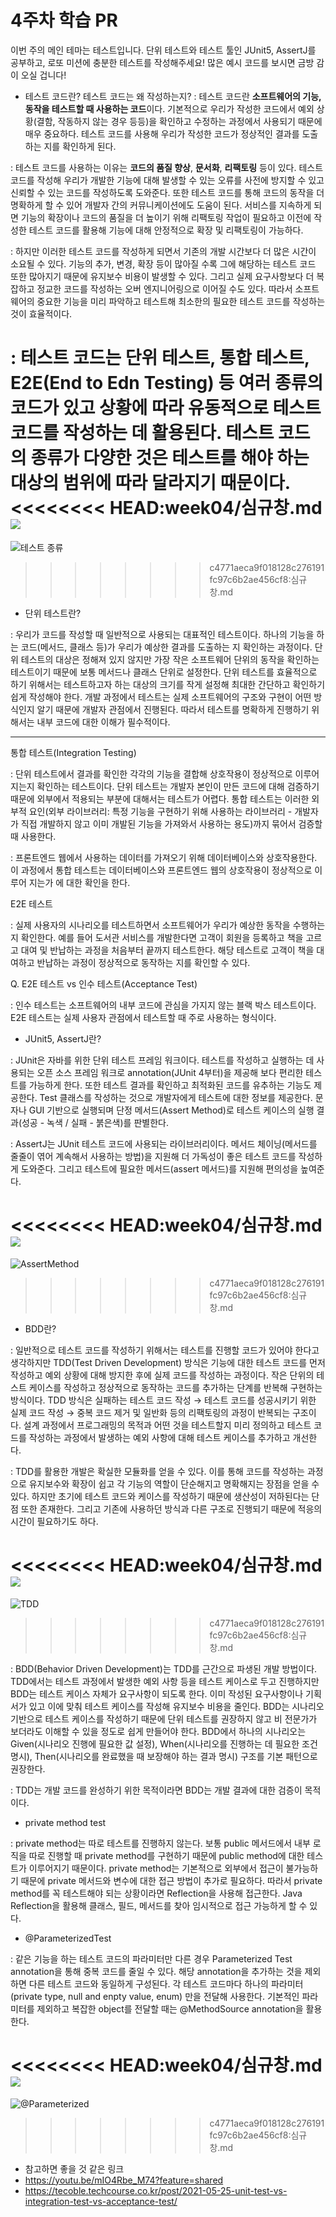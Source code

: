 # 4주차 학습 PR

이번 주의 메인 테마는 테스트입니다. 단위 테스트와 테스트 툴인 JUnit5, AssertJ를 공부하고, 로또 미션에 충분한 테스트를 작성해주세요! 많은 예시 코드를 보시면 금방 감이 오실 겁니다!

- 테스트 코드란? 테스트 코드는 왜 작성하는지?
: 테스트 코드란 **소프트웨어의 기능, 동작을 테스트할 때 사용하는 코드**이다. 기본적으로 우리가 작성한 코드에서 예외 상황(결함, 작동하지 않는 경우 등등)을 확인하고 수정하는 과정에서 사용되기 때문에 매우 중요하다. 테스트 코드를 사용해 우리가 작성한 코드가 정상적인 결과를 도출하는 지를 확인하게 된다.

: 테스트 코드를 사용하는 이유는 **코드의 품질 향상**, **문서화**, **리팩토링** 등이 있다. 테스트 코드를 작성해 우리가 개발한 기능에 대해 발생할 수 있는 오류를 사전에 방지할 수 있고 신뢰할 수 있는 코드를 작성하도록 도와준다. 또한 테스트 코드를 통해 코드의 동작을 더 명확하게 할 수 있어 개발자 간의 커뮤니케이션에도 도움이 된다. 서비스를 지속하게 되면 기능의 확장이나 코드의 품질을 더 높이기 위해 리팩토링 작업이 필요하고 이전에 작성한 테스트 코드를 활용해 기능에 대해 안정적으로 확장 및 리팩토링이 가능하다.

: 하지만 이러한 테스트 코드를 작성하게 되면서 기존의 개발 시간보다 더 많은 시간이 소요될 수 있다. 기능의 추가, 변경, 확장 등이 많아질 수록 그에 해당하는 테스트 코드 또한 많아지기 때문에 유지보수 비용이 발생할 수 있다. 그리고 실제 요구사항보다 더 복잡하고 정교한 코드를 작성하는 오버 엔지니어링으로 이어질 수도 있다. 따라서 소프트웨어의 중요한 기능을 미리 파악하고 테스트해 최소한의 필요한 테스트 코드를 작성하는 것이 효율적이다.

: 테스트 코드는 **단위 테스트, 통합 테스트, E2E(End to Edn Testing) 등** 여러 종류의 코드가 있고 상황에 따라 유동적으로 테스트 코드를 작성하는 데 활용된다. 테스트 코드의 종류가 다양한 것은 테스트를 해야 하는 대상의 범위에 따라 달라지기 때문이다.
<<<<<<<< HEAD:week04/심규창.md
![](testcode.png)
========
![테스트 종류](../../testcode.png)

>>>>>>>> c4771aeca9f018128c276191fc97c6b2ae456cf8:심규창.md
- 단위 테스트란?

: 우리가 코드를 작성할 때 일반적으로 사용되는 대표적인 테스트이다. 하나의 기능을 하는 코드(메서드, 클래스 등)가 우리가 예상한 결과를 도출하는 지 확인하는 과정이다. 단위 테스트의 대상은 정해져 있지 않지만 가장 작은 소프트웨어 단위의 동작을 확인하는 테스트이기 때문에 보통 메서드나 클래스 단위로 설정한다. 단위 테스트를 효율적으로 하기 위해서는 테스트하고자 하는 대상의 크기를 작게 설정해 최대한 간단하고 확인하기 쉽게 작성해야 한다. 개발 과정에서 테스트는 실제 소프트웨어의 구조와 구현이 어떤 방식인지 알기 때문에 개발자 관점에서 진행된다. 따라서 테스트를 명확하게 진행하기 위해서는 내부 코드에 대한 이해가 필수적이다.

---

통합 테스트(Integration Testing)

: 단위 테스트에서 결과를 확인한 각각의 기능을 결합해 상호작용이 정상적으로 이루어지는지 확인하는 테스트이다. 단위 테스트는 개발자 본인이 만든 코드에 대해 검증하기 때문에 외부에서 적용되는 부분에 대해서는 테스트가 어렵다. 통합 테스트는 이러한 외부적 요인(외부 라이브러리: 특정 기능을 구현하기 위해 사용하는 라이브러리 - 개발자가 직접 개발하지 않고 이미 개발된 기능을 가져와서 사용하는 용도)까지 묶어서 검증할 때 사용한다.

: 프론트엔드 웹에서 사용하는 데이터를 가져오기 위해 데이터베이스와 상호작용한다. 이 과정에서 통합 테스트는 데이터베이스와 프론트엔드 웹의 상호작용이 정상적으로 이루어 지는가 에 대한 확인을 한다.

E2E 테스트

: 실제 사용자의 시나리오를 테스트하면서 소프트웨어가 우리가 예상한 동작을 수행하는지 확인한다.  예를 들어 도서관 서비스를 개발한다면 고객이 회원을 등록하고 책을 고르고 대여 및 반납하는 과정을 처음부터 끝까지 테스트한다. 해당 테스트로 고객이 책을 대여하고 반납하는 과정이 정상적으로 동작하는 지를 확인할 수 있다.

Q. E2E 테스트 vs 인수 테스트(Acceptance Test)

: 인수 테스트는 소프트웨어의 내부 코드에 관심을 가지지 않는 블랙 박스 테스트이다. E2E 테스트는 실제 사용자 관점에서 테스트할 때 주로 사용하는 형식이다.

- JUnit5, AssertJ란?

: JUnit은 자바를 위한 단위 테스트 프레임 워크이다. 테스트를 작성하고 실행하는 데 사용되는 오픈 소스 프레임 워크로 annotation(JUnit 4부터)을 제공해 보다 편리한 테스트를 가능하게 한다. 또한 테스트 결과를 확인하고 최적화된 코드를 유추하는 기능도 제공한다. Test 클래스를 작성하는 것으로 개발자에게 테스트에 대한 정보를 제공한다. 문자나 GUI 기반으로 실행되며 단정 메서드(Assert Method)로 테스트 케이스의 실행 결과(성공 - 녹색 / 실패 - 붉은색)를 판별한다.

: AssertJ는 JUnit 테스트 코드에 사용되는 라이브러리이다. 메서드 체이닝(메서드를 줄줄이 엮어 계속해서 사용하는 방법)을 지원해 더 가독성이 좋은 테스트 코드를 작성하게 도와준다. 그리고 테스트에 필요한 메서드(assert 메서드)를 지원해 편의성을 높여준다.

<<<<<<<< HEAD:week04/심규창.md
![](lottotest.png)
========
![AssertMethod](../../lottotest.png)
>>>>>>>> c4771aeca9f018128c276191fc97c6b2ae456cf8:심규창.md

- BDD란?

: 일반적으로 테스트 코드를 작성하기 위해서는 테스트를 진행할 코드가 있어야 한다고 생각하지만 TDD(Test Driven Development) 방식은 기능에 대한 테스트 코드를 먼저 작성하고 예외 상황에 대해 방지한 후에 실제 코드를 작성하는 과정이다. 작은 단위의 테스트 케이스를 작성하고 정상적으로 동작하는 코드를 추가하는 단계를 반복해 구현하는 방식이다. TDD 방식은 실패하는 테스트 코드 작성 → 테스트 코드를 성공시키기 위한 실제 코드 작성 → 중복 코드 제거 및 일반화 등의 리팩토링의 과정이 반복되는 구조이다. 설계 과정에서 프로그래밍의 목적과 어떤 것을 테스트할지 미리 정의하고 테스트 코드를 작성하는 과정에서 발생하는 예외 사항에 대해 테스트 케이스를 추가하고 개선한다.

: TDD를 활용한 개발은 확실한 모듈화를 얻을 수 있다. 이를 통해 코드를 작성하는 과정으로 유지보수와 확장이 쉽고 각 기능의 역할이 단순해지고 명확해지는 장점을 얻을 수 있다. 하지만 초기에 테스트 코드와 케이스를 작성하기 때문에 생산성이 저하된다는 단점 또한 존재한다. 그리고 기존에 사용하던 방식과 다른 구조로 진행되기 때문에 적응의 시간이 필요하기도 하다.

<<<<<<<< HEAD:week04/심규창.md
![](tdd.png)
========
![TDD](../../tdd.png)
>>>>>>>> c4771aeca9f018128c276191fc97c6b2ae456cf8:심규창.md

: BDD(Behavior Driven Development)는 TDD를 근간으로 파생된 개발 방법이다. TDD에서는 테스트 과정에서 발생한 예외 사항 등을 테스트 케이스로 두고 진행하지만 BDD는 테스트 케이스 자체가 요구사항이 되도록 한다. 이미 작성된 요구사항이나 기획서가 있고 이에 맞춰 테스트 케이스를 작성해 유지보수 비용을 줄인다. BDD는 시나리오 기반으로 테스트 케이스를 작성하기 때문에 단위 테스트를 권장하지 않고 비 전문가가 보더라도 이해할 수 있을 정도로 쉽게 만들어야 한다. BDD에서 하나의 시나리오는 Given(시나리오 진행에 필요한 값 설정), When(시나리오를 진행하는 데 필요한 조건 명시), Then(시나리오를 완료했을 때 보장해야 하는 결과 명시) 구조를 기본 패턴으로 권장한다.

: TDD는 개발 코드를 완성하기 위한 목적이라면 BDD는 개발 결과에 대한 검증이 목적이다.

- private method test

: private method는 따로 테스트를 진행하지 않는다. 보통 public 메서드에서 내부 로직을 따로 진행할 때 private method를 구현하기 때문에 public method에 대한 테스트가 이루어지기 때문이다. private method는 기본적으로 외부에서 접근이 불가능하기 때문에 private 메서드와 변수에 대한 접근 방법이 추가로 필요하다. 따라서 private method를 꼭 테스트해야 되는 상황이라면 Reflection을 사용해 접근한다. Java Reflection을 활용해 클래스, 필드, 메서드를 찾아 임시적으로 접근 가능하게 할 수 있다.

- @ParameterizedTest

: 같은 기능을 하는 테스트 코드의 파라미터만 다른 경우 Parameterized Test annotation을 통해 중복 코드를 줄일 수 있다. 해당 annotation을 추가하는 것을 제외하면 다른 테스트 코드와 동일하게 구성된다. 각 테스트 코드마다 하나의 파라미터(private type, null and enpty value, enum) 만을 전달해 사용한다. 기본적인 파라미터를 제외하고 복잡한 object를 전달할 때는 @MethodSource annotation을 활용한다.

<<<<<<<< HEAD:week04/심규창.md
![](lottoparameterized.png)
========
![@Parameterized](../../lottoparameterized.png)
>>>>>>>> c4771aeca9f018128c276191fc97c6b2ae456cf8:심규창.md

* 참고하면 좋을 것 같은 링크
* https://youtu.be/mIO4Rbe_M74?feature=shared
* https://tecoble.techcourse.co.kr/post/2021-05-25-unit-test-vs-integration-test-vs-acceptance-test/
